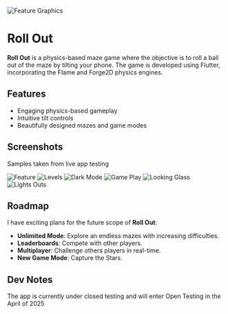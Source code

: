 ![Feature Graphics](graphics/0-feature-graphics.png)
# Roll Out

**Roll Out** is a physics-based maze game where the objective is to roll a ball out of the maze by tilting your phone. The game is developed using Flutter, incorporating the Flame and Forge2D physics engines.

## Features

- Engaging physics-based gameplay
- Intuitive tilt controls
- Beautifully designed mazes and game modes

## Screenshots

Samples taken from live app testing

![Feature](graphics/1-feature.png)
![Levels](graphics/2-levels.png)
![Dark Mode](graphics/3-dark-mode.png)
![Game Play](graphics/4-gameplay.png)
![Looking Glass](graphics/5-looking-glass.png)
![Lights Outs](graphics/6-lights-out.png)

## Roadmap

I have exciting plans for the future scope of **Roll Out**:

- **Unlimited Mode**: Explore an endless mazes with increasing difficulties.
- **Leaderboards**: Compete with other players.
- **Multiplayer**: Challenge others players in real-time.
- **New Game Mode**: Capture the Stars.

## Dev Notes

The app is currently under closed testing and will enter Open Testing in the April of 2025
